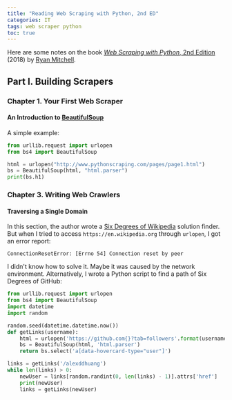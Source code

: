 ```yaml
---
title: "Reading Web Scraping with Python, 2nd ED"
categories: IT
tags: web scraper python
toc: true
---
```


Here are some notes on the book [*Web Scraping with Python*, 2nd Edition](https://www.oreilly.com/library/view/web-scraping-with/9781491985564/) (2018) by [Ryan Mitchell](http://ryanemitchell.com/).

## Part I. Building Scrapers

### Chapter 1. Your First Web Scraper

#### An Introduction to [BeautifulSoup](https://www.crummy.com/software/BeautifulSoup/)

A simple example:

```python
from urllib.request import urlopen
from bs4 import BeautifulSoup

html = urlopen("http://www.pythonscraping.com/pages/page1.html")
bs = BeautifulSoup(html, "html.parser")
print(bs.h1)
```

### Chapter 3. Writing Web Crawlers

#### Traversing a Single Domain

In this section, the author wrote a [Six Degrees of Wikipedia](https://en.wikipedia.org/wiki/Wikipedia:Six_degrees_of_Wikipedia) solution finder. But when I tried to access `https://en.wikipedia.org` through `urlopen`, I got an error report:

```
ConnectionResetError: [Errno 54] Connection reset by peer
```

I didn't know how to solve it. Maybe it was caused by the network environment. Alternatively, I wrote a Python script to find a path of Six Degrees of GitHub:

```python
from urllib.request import urlopen
from bs4 import BeautifulSoup
import datetime
import random

random.seed(datetime.datetime.now())
def getLinks(username):
    html = urlopen('https://github.com{}?tab=followers'.format(username))
    bs = BeautifulSoup(html, 'html.parser')
    return bs.select('a[data-hovercard-type="user"]')

links = getLinks('/alexddhuang')
while len(links) > 0:
    newUser = links[random.randint(0, len(links) - 1)].attrs['href']
    print(newUser)
    links = getLinks(newUser)
```